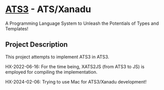# [ATS3](http://www.ats-lang.org/) - ATS/Xanadu

A Programming Language System to
Unleash the Potentials of Types and Templates!

## Project Description

This project attempts to implement ATS3 in ATS3.

HX-2022-06-16:
For the time being, XATS2JS (from ATS3 to JS) is employed for
compiling the implementation.

HX-2024-02-06: Trying to use Mac for ATS3/Xanadu development!

